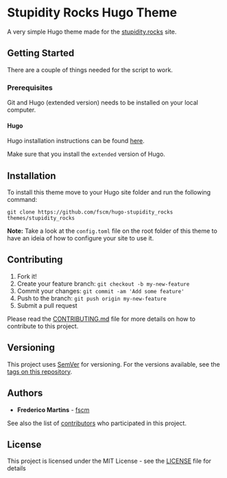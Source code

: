 # Stupidity Rocks Hugo Theme

A very simple Hugo theme made for the [stupidity.rocks](http://stupidity.rocks/) site.

## Getting Started

There are a couple of things needed for the script to work.

### Prerequisites

Git and Hugo (extended version) needs to be installed on your local computer.

#### Hugo

Hugo installation instructions can be found
[here](https://gohugo.io/getting-started/installing/).

Make sure that you install the `extended` version of Hugo.

## Installation

To install this theme move to your Hugo site folder and run the following
command:

```
git clone https://github.com/fscm/hugo-stupidity_rocks themes/stupidity_rocks
```

**Note:** Take a look at the `config.toml` file on the root folder of this
theme to have an ideia of how to configure your site to use it.

## Contributing

1. Fork it!
2. Create your feature branch: `git checkout -b my-new-feature`
3. Commit your changes: `git commit -am 'Add some feature'`
4. Push to the branch: `git push origin my-new-feature`
5. Submit a pull request

Please read the [CONTRIBUTING.md](CONTRIBUTING.md) file for more details on how
to contribute to this project.

## Versioning

This project uses [SemVer](http://semver.org/) for versioning. For the versions
available, see the [tags on this repository](https://github.com/fscm/hugo-stupidity_rocks/tags).

## Authors

* **Frederico Martins** - [fscm](https://github.com/fscm)

See also the list of [contributors](https://github.com/fscm/hugo-stupidity_rocks/contributors)
who participated in this project.

## License

This project is licensed under the MIT License - see the [LICENSE](LICENSE)
file for details
